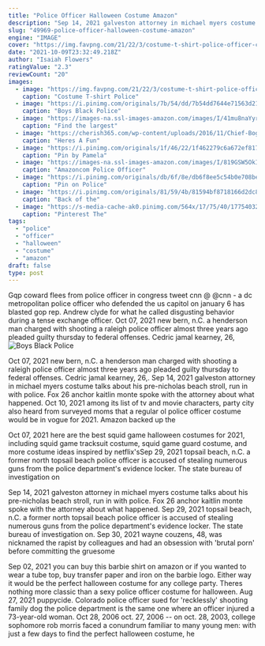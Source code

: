 ```yaml
---
title: "Police Officer Halloween Costume Amazon"
description: "Sep 14, 2021 galveston attorney in michael myers costume talks about his pre-nicholas beach stroll, run in with police. Fox 26 anchor kaitlin monte spoke with the attorney about what happened"
slug: "49969-police-officer-halloween-costume-amazon"
engine: "IMAGE"
cover: "https://img.favpng.com/21/22/3/costume-t-shirt-police-officer-clothing-amazon-com-png-favpng-JAammhQUqxTiuFuhBxj7ckYAm.jpg"
date: "2021-10-09T23:32:49.218Z"
author: "Isaiah Flowers"
ratingValue: "2.3"
reviewCount: "20"
images:
  - image: "https://img.favpng.com/21/22/3/costume-t-shirt-police-officer-clothing-amazon-com-png-favpng-JAammhQUqxTiuFuhBxj7ckYAm.jpg"
    caption: "Costume T-shirt Police"
  - image: "https://i.pinimg.com/originals/7b/54/dd/7b54dd7644e71563d21eb7eda06f4707.jpg"
    caption: "Boys Black Police"
  - image: "https://images-na.ssl-images-amazon.com/images/I/41mu8naYyrL.jpg"
    caption: "Find the largest"
  - image: "https://cherish365.com/wp-content/uploads/2016/11/Chief-Bogo-Zootopia-Costume-568x1024.png"
    caption: "Heres A Fun"
  - image: "https://i.pinimg.com/originals/1f/46/22/1f462279c6a672ef817988ebff3ebf03.jpg"
    caption: "Pin by Pamela"
  - image: "https://images-na.ssl-images-amazon.com/images/I/819GSW5OkIL._AC_UX679_.jpg"
    caption: "Amazoncom Police Officer"
  - image: "https://i.pinimg.com/originals/db/6f/8e/db6f8ee5c54b0e708be13680f2e64cbf.jpg"
    caption: "Pin on Police"
  - image: "https://i.pinimg.com/originals/81/59/4b/81594bf8718166d2dc864f4249045406.jpg"
    caption: "Back of the"
  - image: "https://s-media-cache-ak0.pinimg.com/564x/17/75/40/17754032c0a6cdea4fef7b748166684e.jpg"
    caption: "Pinterest The"
tags:
  - "police"
  - "officer"
  - "halloween"
  - "costume"
  - "amazon"
draft: false
type: post
---
```


Gqp coward flees from police officer in congress tweet cnn @ @cnn - a dc metropolitan police officer who defended the us capitol on january 6 has blasted gop rep. Andrew clyde for what he called disgusting behavior during a tense exchange officer. Oct 07, 2021 new bern, n.C.  a henderson man charged with shooting a raleigh police officer almost three years ago pleaded guilty thursday to federal offenses. Cedric jamal kearney, 26,
![Boys Black Police](https://i.pinimg.com/originals/7b/54/dd/7b54dd7644e71563d21eb7eda06f4707.jpg "Boys Black Police")

Oct 07, 2021 new bern, n.C.  a henderson man charged with shooting a raleigh police officer almost three years ago pleaded guilty thursday to federal offenses. Cedric jamal kearney, 26,. Sep 14, 2021 galveston attorney in michael myers costume talks about his pre-nicholas beach stroll, run in with police. Fox 26 anchor kaitlin monte spoke with the attorney about what happened. Oct 10, 2021 among its list of tv and movie characters, party city also heard from surveyed moms that a regular ol police officer costume would be in vogue for 2021. Amazon backed up the
<!--inArticleAds-->

<!--galleryOne-->

Oct 07, 2021 here are the best squid game halloween costumes for 2021, including squid game tracksuit costume, squid game guard costume, and more costume ideas inspired by netflix'sSep 29, 2021 topsail beach, n.C.  a former north topsail beach police officer is accused of stealing numerous guns from the police department's evidence locker. The state bureau of investigation on
<!--inArticleAds-->

<!--galleryTwo-->

Sep 14, 2021 galveston attorney in michael myers costume talks about his pre-nicholas beach stroll, run in with police. Fox 26 anchor kaitlin monte spoke with the attorney about what happened. Sep 29, 2021 topsail beach, n.C.  a former north topsail beach police officer is accused of stealing numerous guns from the police department's evidence locker. The state bureau of investigation on. Sep 30, 2021 wayne couzens, 48, was nicknamed the rapist by colleagues and had an obsession with 'brutal porn' before committing the gruesome
<!--galleryThree-->

Sep 02, 2021 you can buy this barbie shirt on amazon or if you wanted to wear a tube top, buy transfer paper and iron on the barbie logo. Either way it would be the perfect halloween costume for any college party.  Theres nothing more classic than a sexy police officer costume for halloween. Aug 27, 2021 puppycide. Colorado police officer sued for 'recklessly' shooting family dog the police department is the same one where an officer injured a 73-year-old woman. Oct 28, 2006 oct. 27, 2006  -- on oct. 28, 2003, college sophomore rob morris faced a conundrum familiar to many young men: with just a few days to find the perfect halloween costume, he